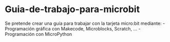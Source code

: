 # Guia-de-trabajo-para-microbit
Se pretende crear una guía para trabajar con la tarjeta micro:bit mediante:  - Programación gráfica con Makecode, Microblocks, Scratch, ... - Programación con MicroPython
